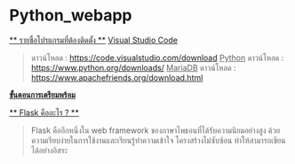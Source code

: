 # Python_webapp

<ins>** รายชื่อโปรแกรมที่ต้องติดตั้ง **</ins>
<ins>Visual Studio Code</ins>
> ดาวน์โหลด : https://code.visualstudio.com/download
<ins>Python</ins>
> ดาวน์โหลด : https://www.python.org/downloads/
<ins>MariaDB</ins>
> ดาวน์โหลด : https://www.apachefriends.org/download.html


<ins>**ขั้นตอนการเตรียมพร้อม**</ins>

<ins>** Flask คืออะไร ? **</ins>
>Flask คืออีกหนึ่งใน web framework ของภาษาไพธอนที่ได้รับความนิยมอย่างสูง ด้วยความเรียบง่ายในการใช้งานและเรียนรู้ทำความเข้าใจ โครงสร้างไม่ซับซ้อน ทำให้สามารถเขียนได้อย่างอิสระ
